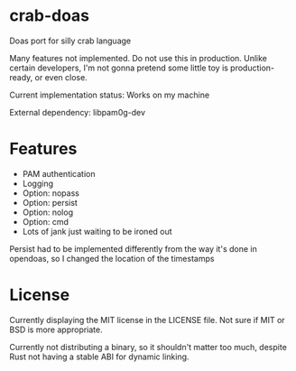 # crab-doas
Doas port for silly crab language

Many features not implemented. Do not use this in production. Unlike certain developers, I'm not gonna pretend some little toy is production-ready, or even close.

Current implementation status: Works on my machine

External dependency: libpam0g-dev

# Features
* PAM authentication
* Logging
* Option: nopass
* Option: persist
* Option: nolog
* Option: cmd
* Lots of jank just waiting to be ironed out

Persist had to be implemented differently from the way it's done in opendoas, so I changed the location of the timestamps

# License
Currently displaying the MIT license in the LICENSE file. Not sure if MIT or BSD is more appropriate.

Currently not distributing a binary, so it shouldn't matter too much, despite Rust not having a stable ABI for dynamic linking.
